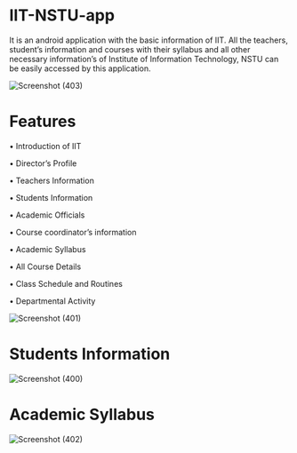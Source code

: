 # IIT-NSTU-app
It is an android application with the basic information of IIT. All the teachers, student’s information and courses with their syllabus and all other necessary information’s of Institute of Information Technology, NSTU can be easily accessed by this application.


![Screenshot (403)](https://user-images.githubusercontent.com/61958899/135705055-7d5c6256-56e5-46ac-83ae-7662ffa4c5f8.png)


# Features

•	Introduction of IIT

•	Director’s Profile

•	Teachers Information

•	Students Information

•	Academic Officials

•	Course coordinator’s information 

•	Academic Syllabus

•	All Course Details

•	Class Schedule and Routines

•	Departmental Activity


![Screenshot (401)](https://user-images.githubusercontent.com/61958899/135704975-3f37617b-dc52-4fc0-89ed-c5d3b8a47883.png)



# Students Information
![Screenshot (400)](https://user-images.githubusercontent.com/61958899/135704967-12df8666-7a09-494c-83e6-e7af653fc237.png)






# Academic Syllabus
![Screenshot (402)](https://user-images.githubusercontent.com/61958899/135704976-f0d01535-d32a-4507-937d-00dc2d706425.png)
